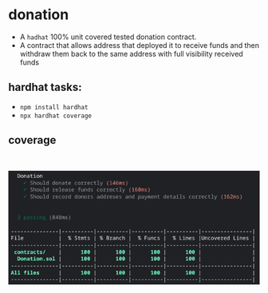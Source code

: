 # donation

- A `hadhat` 100% unit covered tested donation contract.
- A contract that allows address that deployed it to receive funds and then withdraw them back to the same address with full visibility received funds

## hardhat tasks:

- `npm install hardhat`
- `npx hardhat coverage`

## coverage

<br/>
<p align="center">
<img src="img/coverage.png">
</a>
</p>
<br/>
